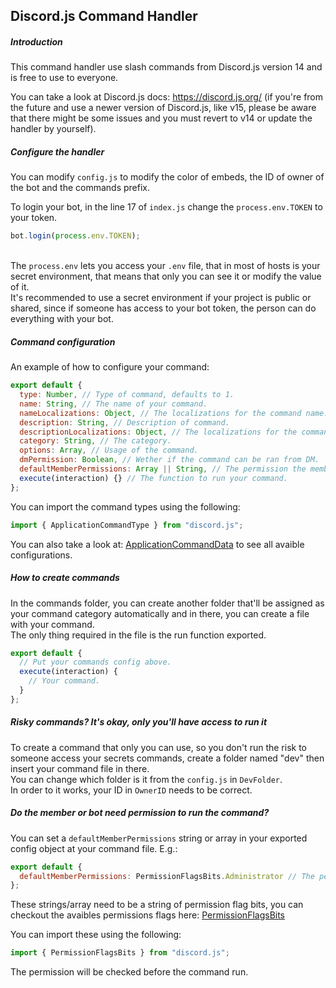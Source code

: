 ## Discord.js Command Handler
##### Introduction
This command handler use slash commands from Discord.js version 14 and is free to use to everyone.

You can take a look at Discord.js docs: https://discord.js.org/ (if you're from the future and use a newer version of Discord.js, like v15, please be aware that there might be some issues and you must revert to v14 or update the handler by yourself).

##### Configure the handler
You can modify ``config.js`` to modify the color of embeds, the ID of owner of the bot and the commands prefix.

To login your bot, in the line 17 of ``index.js`` change the ``process.env.TOKEN`` to your token.
```js
bot.login(process.env.TOKEN);
```
<br/>The ``process.env`` lets you access your ``.env`` file, that in most of hosts is your secret environment, that means that only you can see it or modify the value of it.
<br/>It's recommended to use a secret environment if your project is public or shared, since if someone has access to your bot token, the person can do everything with your bot.

##### Command configuration
An example of how to configure your command:
```js
export default {
  type: Number, // Type of command, defaults to 1.
  name: String, // The name of your command.
  nameLocalizations: Object, // The localizations for the command name.
  description: String, // Description of command.
  descriptionLocalizations: Object, // The localizations for the command description.
  category: String, // The category.
  options: Array, // Usage of the command.
  dmPermission: Boolean, // Wether if the command can be ran from DM.
  defaultMemberPermissions: Array || String, // The permission the member need to run command.
  execute(interaction) {} // The function to run your command.
};
```
You can import the command types using the following:
```js
import { ApplicationCommandType } from "discord.js";
```

You can also take a look at: [ApplicationCommandData](https://discord.js.org/#/docs/discord.js/main/typedef/ApplicationCommandData) to see all avaible configurations.

##### How to create commands
In the commands folder, you can create another folder that'll be assigned as your command category automatically and in there, you can
create a file with your command.
<br/>The only thing required in the file is the run function exported. 
```js
export default {
  // Put your commands config above.
  execute(interaction) {
    // Your command.
  }
};
```

##### Risky commands? It's okay, only you'll have access to run it
To create a command that only you can use, so you don't run the risk to someone access your secrets commands, create a folder named "dev" then insert your command file in there.
<br/>You can change which folder is it from the ``config.js`` in ``DevFolder``.
<br/>In order to it works, your ID in ``OwnerID`` needs to be correct.

##### Do the member or bot need permission to run the command?
You can set a ``defaultMemberPermissions`` string or array in your exported config object at your command file.
E.g.:
```js
export default {
  defaultMemberPermissions: PermissionFlagsBits.Administrator // The permission the member need to run the command in the guild it was ran.
};
```
These strings/array need to be a string of permission flag bits, you can checkout the avaibles permissions flags here: [PermissionFlagsBits](https://discord-api-types.dev/api/discord-api-types-payloads/common#PermissionFlagsBits)

You can import these using the following:
```js
import { PermissionFlagsBits } from "discord.js";
```
The permission will be checked before the command run.

